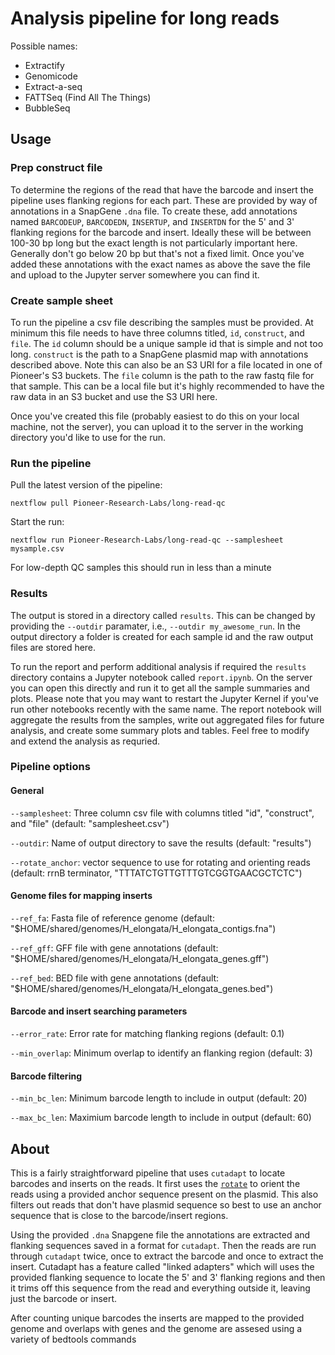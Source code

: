 # Analysis pipeline for long reads

Possible names:
* Extractify
* Genomicode
* Extract-a-seq
* FATTSeq (Find All The Things)
* BubbleSeq

## Usage

### Prep construct file

To determine the regions of the read that have the barcode and insert the pipeline uses flanking regions for each part.  These are provided by way of annotations in a SnapGene `.dna` file.  To create these, add annotations named `BARCODEUP`, `BARCODEDN`, `INSERTUP`, and `INSERTDN` for the 5' and 3' flanking regions for the barcode and insert.  Ideally these will be between 100-30 bp long but the exact length is not particularly important here.  Generally don't go below 20 bp but that's not a fixed limit.  Once you've added these annotations with the exact names as above the save the file and upload to the Jupyter server somewhere you can find it.

### Create sample sheet

To run the pipeline a csv file describing the samples must be provided.  At minimum this file needs to have three columns titled, `id`, `construct`, and `file`.  The `id` column should be a unique sample id that is simple and not too long.  `construct` is the path to a SnapGene plasmid map with annotations described above.  Note this can also be an S3 URI for a file located in one of Pioneer's S3 buckets.  The `file` column is the path to the raw fastq file for that sample.  This can be a local file but it's highly recommended to have the raw data in an S3 bucket and use the S3 URI here.  

Once you've created this file (probably easiest to do this on your local machine, not the server), you can upload it to the server in the working directory you'd like to use for the run.

### Run the pipeline

Pull the latest version of the pipeline:

```
nextflow pull Pioneer-Research-Labs/long-read-qc
```

Start the run:

```
nextflow run Pioneer-Research-Labs/long-read-qc --samplesheet mysample.csv
```

For low-depth QC samples this should run in less than a minute

### Results

The output is stored in a directory called `results`.  This can be changed by providing the `--outdir` paramater, i.e., `--outdir my_awesome_run`.  In the output directory a folder is created for each sample id and the raw output files are stored here.  

To run the report and perform additional analysis if required the `results` directory contains a Jupyter notebook called `report.ipynb`.  On the server you can open this directly and run it to get all the sample summaries and plots.  Please note that you may want to restart the Jupyter Kernel if you've run other notebooks recently with the same name.  The report notebook will aggregate the results from the samples, write out aggregated files for future analysis, and create some summary plots and tables.  Feel free to modify and extend the analysis as requried.


### Pipeline options

#### General

`--samplesheet`: Three column csv file with columns titled "id", "construct", and "file" (default: "samplesheet.csv")

`--outdir`: Name of output directory to save the results (default: "results")

`--rotate_anchor`: vector sequence to use for rotating and orienting reads (default: rrnB terminator, "TTTATCTGTTGTTTGTCGGTGAACGCTCTC")

#### Genome files for mapping inserts

`--ref_fa`: Fasta file of reference genome (default: "$HOME/shared/genomes/H_elongata/H_elongata_contigs.fna")

`--ref_gff`: GFF file with gene annotations (default: "$HOME/shared/genomes/H_elongata/H_elongata_genes.gff")

`--ref_bed`: BED file with gene annotations (default: "$HOME/shared/genomes/H_elongata/H_elongata_genes.bed")


#### Barcode and insert searching parameters

`--error_rate`: Error rate for matching flanking regions (default: 0.1)

`--min_overlap`: Minimum overlap to identify an flanking region (default: 3)


#### Barcode filtering

`--min_bc_len`: Minimum barcode length to include in output (default: 20)

`--max_bc_len`: Maximium barcode length to include in output (default: 60)

## About

This is a fairly straightforward pipeline that uses `cutadapt` to locate barcodes and inserts on the reads.  It first uses the [`rotate`](https://github.com/richarddurbin/rotate) to orient the reads using a provided anchor sequence present on the plasmid.  This also filters out reads that don't have plasmid sequence so best to use an anchor sequence that is close to the barcode/insert regions.  

Using the provided `.dna` Snapgene file the annotations are extracted and flanking sequences saved in a format for `cutadapt`.   Then the reads are run through `cutadapt` twice, once to extract the barcode and once to extract the insert.  Cutadapt has a feature called "linked adapters"  which will uses the provided flanking sequence to locate the 5' and 3' flanking regions and then it trims off this sequence from the read and everything outside it, leaving just the barcode or insert.

After counting unique barcodes the inserts are mapped to the provided genome and overlaps with genes and the genome are assesed using a variety of bedtools commands


